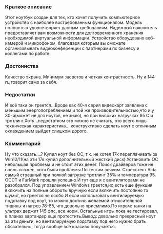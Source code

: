 ### **Краткое описание**
Этот ноутбук создан для тех, кто хочет получить компьютерное устройство с наиболее востребованным функционалом. Модель полностью удовлетворяет данным требованиям. Надежный накопитель предоставляет вам возможности для долговременного хранения необходимой виртуальной информации. Устройство оборудовано веб-камерой и микрофоном, благодаря которым вы сможете организовывать видеоконференции с партнерами по бизнесу и коллегами по работе.

### **Достоинства**
Качество экрана. Минимум засветов и четкая контрастность. Ну и 144 гц говорит само за себя.

### **Недостатки**
И всё таки он греется...Вроде как 40-я серия видеокарт заявлена с меньшим энергопотреблением и той же производительностью,что и у 30-й(может не для ноутов, не знаю), но при высоких нагрузках 95 С и тротлинг.Хотя...недостатком это можно не считать, это всего лишь техническая характеристика....конструктивно сделать ноут с отличным охлаждением выйдет слишком дорого.

### **Комментарий**
Ну что сказать....? Купил ноут без ОС, т.к. не хотел 17к переплачивать за Win10/11(на эти 17к купил дополнительный жесткий диск).Установить ОС небольшая проблема и не стоит этих денег. Поиск драйверов тоже не очень сложен, хотя были проблемы.По тестам всяким. Стресстест Aida самый страшный при полной загрузке тротлинг 35% и температура 95. ОССТ и FurMark прошли успешно.И тут еще я с вентиляторами не разобрался. Под управлением Windows греется,но есть еще функция включить на полные обороты вручную если включить постоянно то шумит, но греется не особо.И если использовать вентилируемую подставку под ноут, то можно достичь желаемой относительной тишины и нагрев 78-85, что довольно приемлимо.По играм: танки на ультрах держит 145 фпс, все норм. Остальные игры пока не тестировал, в планах вартандер еще протестить.Вывод: довольно прекрасный ноут за эти деньги, но вентилируемую подставку под него нужно брать обязательно, тогда вообще все красиво получается.

